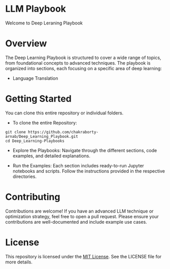 # LLM Playbook
Welcome to Deep Leraning Playbook

# Overview
The Deep Learning Playbook is structured to cover a wide range of topics, from foundational concepts to advanced techniques. The playbook is organized into sections, each focusing on a specific area of deep learning:
* Language Translation


# Getting Started
You can clone this entire repository or individual folders.
* To clone the entire Repository:

```
git clone https://github.com/chakraborty-arnab/Deep_Learning_Playbook.git
cd Deep_Learning-Playbooks
```
* Explore the Playbooks: Navigate through the different sections, code examples, and detailed explanations.

* Run the Examples: Each section includes ready-to-run Jupyter notebooks and scripts. Follow the instructions provided in the respective directories.

# Contributing
Contributions are welcome! If you have an advanced LLM technique or optimization strategy, feel free to open a pull request. Please ensure your contributions are well-documented and include example use cases.

# License
This repository is licensed under the [MIT License](/Users/arnabchakraborty/github/Deep_Learning_Playbook/LICENSE). See the LICENSE file for more details.







